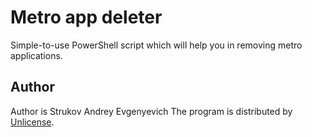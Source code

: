 # Metro app deleter
Simple-to-use PowerShell script which will help you in removing metro applications.

## Author
Author is Strukov Andrey Evgenyevich
The program is distributed by [Unlicense](https://www.unlicense.org).
